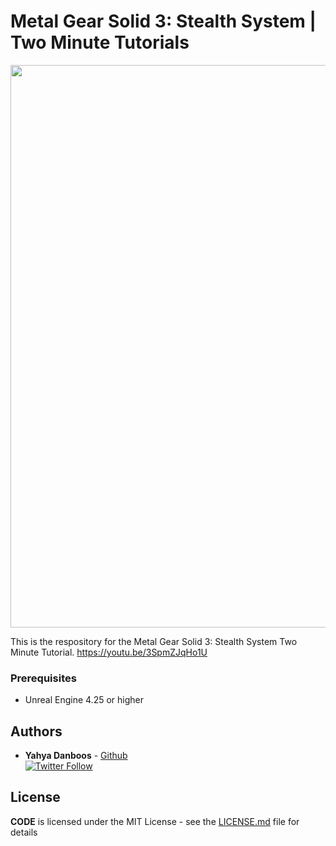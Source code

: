 # Metal Gear Solid 3: Stealth System | Two Minute Tutorials 

<p align="center">
<img width="900px" src="https://github.com/YahyaDanboos/MetalGearSolid3-Stealth-System-UE4/blob/main/Github_Image.png">
</p>

This is the respository for the Metal Gear Solid 3: Stealth System Two Minute Tutorial. 
https://youtu.be/3SpmZJqHo1U

### Prerequisites

-  Unreal Engine 4.25 or higher

## Authors

* **Yahya Danboos** - [Github](https://github.com/YahyaDanboos)
<br>[![Twitter Follow](https://img.shields.io/twitter/url?label=follow%20%40YahyaDanboos&style=social&url=https%3A%2F%2Ftwitter.com%2FYahyaDanboos)](https://twitter.com/YahyaDanboos)

## License

**CODE** is licensed under the MIT License - see the [LICENSE.md](https://github.com/YahyaDanboos/MetalGearSolid3-Stealth-System-UE4/blob/main/LICENSE) file for details<p>
